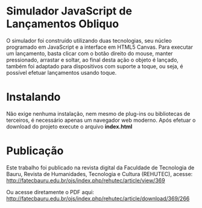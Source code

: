 # Simulador JavaScript de Lançamentos Obliquo
O simulador foi construído utilizando duas tecnologias, seu núcleo programado em JavaScript e a interface em HTML5 Canvas. Para 
executar um lançamento, basta clicar com o botão direito do mouse, manter pressionado, arrastar e soltar, ao final desta ação
o objeto é lançado, também foi adaptado para dispositivos com suporte a toque, ou seja, é possível efetuar lançamentos usando 
toque.

# Instalando
Não exige nenhuma instalação, nem mesmo de plug-ins ou bibliotecas de terceiros, é necessário apenas um navegador web moderno. 
Após efetuar o download do projeto execute o arquivo <strong>index.html</strong>

# Publicação
Este trabalho foi publicado na revista digital da Faculdade de Tecnologia de Bauru, Revista de Humanidades, Tecnologia e Cultura (REHUTEC), acesse:
http://fatecbauru.edu.br/ojs/index.php/rehutec/article/view/369

Ou acesse diretamente o PDF aqui:
http://fatecbauru.edu.br/ojs/index.php/rehutec/article/download/369/266
